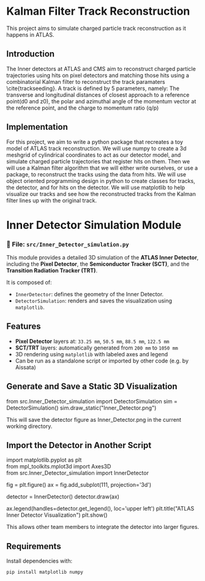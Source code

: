# Kalman Filter Track Reconstruction

This project aims to simulate charged particle track reconstruction as it happens in ATLAS.

## Introduction

The Inner detectors at ATLAS and CMS aim to reconstruct charged particle trajectories using hits on pixel detectors and matching those hits using a combinatorial Kalman filter to reconstruct the track paramaters \cite{trackseeding}. A track is defined by 5 parameters, namely: The transverse and longitudinal distances of closest approach to a reference point(d0 and z0), the polar and azimuthal angle  of the momentum vector at the reference point, and the charge to momentum ratio (q/p)

## Implementation

For this project, we aim to write a python package that recreates a toy model of ATLAS track reconstruction. We will use numpy to create a 3d meshgrid of cylindrical coordinates to act as our detector
model, and simulate charged particle trajectories that register hits on them. Then we will use a Kalman filter algorithm that we will either write ourselves, or use a package, to reconstruct the tracks using the data from hits. We will use object oriented programming design in python to create classes for tracks, the detector, and for hits on the detector. We will use matplotlib to help visualize our tracks and see how the reconstructed tracks from the Kalman filter lines up with the original track.

# Inner Detector Simulation Module

### 📄 File: `src/Inner_Detector_simulation.py`

This module provides a detailed 3D simulation of the **ATLAS Inner Detector**, including the **Pixel Detector**, the **Semiconductor Tracker (SCT)**, and the **Transition Radiation Tracker (TRT)**.

It is composed of:

- `InnerDetector`: defines the geometry of the Inner Detector.
- `DetectorSimulation`: renders and saves the visualization using `matplotlib`.


## Features

- **Pixel Detector** layers at: `33.25 mm`, `50.5 mm`, `88.5 mm`, `122.5 mm`
- **SCT/TRT** layers: automatically generated from `200 mm` to `1050 mm`
- 3D rendering using `matplotlib` with labeled axes and legend
- Can be run as a standalone script or imported by other code (e.g. by Aissata)

## Generate and Save a Static 3D Visualization

from src.Inner_Detector_simulation import DetectorSimulation
sim = DetectorSimulation()
sim.draw_static("Inner_Detector.png")

This will save the detector figure as Inner_Detector.png in the current working directory.

## Import the Detector in Another Script

import matplotlib.pyplot as plt             
from mpl_toolkits.mplot3d import Axes3D               
from src.Inner_Detector_simulation import InnerDetector

fig = plt.figure()
ax = fig.add_subplot(111, projection='3d')

detector = InnerDetector()
detector.draw(ax)

ax.legend(handles=detector.get_legend(), loc='upper left')
plt.title("ATLAS Inner Detector Visualization")
plt.show()

This allows other team members to integrate the detector into larger figures.

## Requirements

Install dependencies with:

```bash
pip install matplotlib numpy

